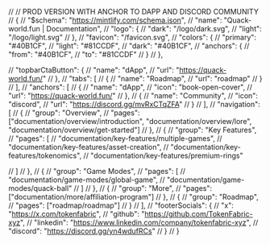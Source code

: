 // // PROD VERSION WITH ANCHOR TO DAPP AND DISCORD COMMUNITY
// {
// 	"$schema": "https://mintlify.com/schema.json",
// 	"name": "Quack-world.fun | Documentation",
// 	"logo": {
// 		"dark": "/logo/dark.svg",
// 		"light": "/logo/light.svg"
// 	},
// 	"favicon": "/favicon.svg",
// 	"colors": {
// 		"primary": "#40B1CF",
// 		"light": "#81CCDF",
// 		"dark": "#40B1CF",
// 		"anchors": {
// 			"from": "#40B1CF",
// 			"to": "#81CCDF"
// 		}
// 	},

// 	"topbarCtaButton": {
// 		"name": "dApp",
// 		"url": "https://quack-world.fun/"
// 	},
// 	"tabs": [
//     	{
// 			"name": "Roadmap",
// 			"url": "roadmap"
// 		}
// 	],
// 	"anchors": [
//     {
//       "name": "dApp",
// 			"icon": "book-open-cover",
//       "url": "https://quack-world.fun/"
//     },
// 		{
// 			"name": "Community",
// 			"icon": "discord",
// 			"url": "https://discord.gg/mvRxCTqZFA"
// 		}
// 	],
// 	"navigation": [
// 		{
// 			"group": "Overview",
// 			"pages": ["documentation/overview/introduction", "documentation/overview/lore", "documentation/overview/get-started"]
// 		},
// 		{
// 			"group": "Key Features",
// 			"pages": [
// 				"documentation/key-features/multiple-games",
// 				"documentation/key-features/asset-creation",
// 				"documentation/key-features/tokenomics",
// 				"documentation/key-features/premium-rings"

// 			]
// 		},
// 		{
// 			"group": "Game Modes",
// 			"pages": [
// 				"documentation/game-modes/global-game",
// 				"documentation/game-modes/quack-ball"
// 			]
// 		},
//     {
// 			"group": "More",
// 			"pages": ["documentation/more/affiliation-program"]
// 		},
//     {
// 			"group": "Roadmap",
// 			"pages": ["roadmap/roadmap"]
// 		}
// 	],
// 	"footerSocials": {
// 		"x": "https://x.com/tokenfabric",
// 		"github": "https://github.com/TokenFabric-xyz",
// 		"linkedin": "https://www.linkedin.com/company/tokenfabric-xyz",
// 		"discord": "https://discord.gg/yn4wdufRCs"
// 	}
// }

